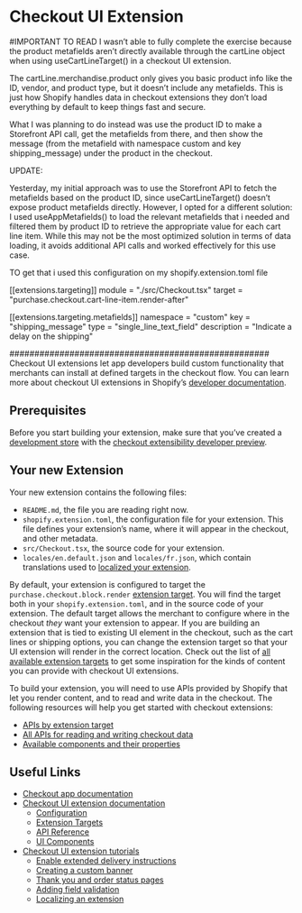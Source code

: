 # Checkout UI Extension

#IMPORTANT TO READ
I wasn’t able to fully complete the exercise because the product metafields aren’t directly available
through the cartLine object when using useCartLineTarget() in a checkout UI extension.

The cartLine.merchandise.product only gives you basic product info like the ID, vendor, and product type,
but it doesn’t include any metafields. This is just how Shopify handles data in checkout extensions
they don’t load everything by default to keep things fast and secure.

What I was planning to do instead was use the product ID to make a Storefront API call,
get the metafields from there, and then show the message
(from the metafield with namespace custom and key shipping_message) under the product in the checkout.

UPDATE:

Yesterday, my initial approach was to use the Storefront API to fetch the metafields based on the product ID, since useCartLineTarget() doesn’t expose product metafields directly. However, I opted for a different solution: I used useAppMetafields() to load the relevant metafields that i needed and filtered them by product ID to retrieve the appropriate value for each cart line item. While this may not be the most optimized solution in terms of data loading, it avoids additional API calls and worked effectively for this use case.

TO get that i used this configuration on my shopify.extension.toml file

[[extensions.targeting]]
module = "./src/Checkout.tsx"
target = "purchase.checkout.cart-line-item.render-after"

[[extensions.targeting.metafields]]
namespace = "custom"
key = "shipping_message"
type = "single_line_text_field"
description = "Indicate a delay on the shipping"

####################################################
Checkout UI extensions let app developers build custom functionality that merchants can install at defined targets in the checkout flow. You can learn more about checkout UI extensions in Shopify’s [developer documentation](https://shopify.dev/api/checkout-extensions/checkout).

## Prerequisites

Before you start building your extension, make sure that you’ve created a [development store](https://shopify.dev/docs/apps/tools/development-stores) with the [checkout extensibility developer preview](https://shopify.dev/docs/api/release-notes/developer-previews#previewing-new-features).

## Your new Extension

Your new extension contains the following files:

- `README.md`, the file you are reading right now.
- `shopify.extension.toml`, the configuration file for your extension. This file defines your extension’s name, where it will appear in the checkout, and other metadata.
- `src/Checkout.tsx`, the source code for your extension.
- `locales/en.default.json` and `locales/fr.json`, which contain translations used to [localized your extension](https://shopify.dev/docs/apps/checkout/best-practices/localizing-ui-extensions).

By default, your extension is configured to target the `purchase.checkout.block.render` [extension target](https://shopify.dev/docs/api/checkout-ui-extensions/extension-targets-overview). You will find the target both in your `shopify.extension.toml`, and in the source code of your extension. The default target allows the merchant to configure where in the checkout _they_ want your extension to appear. If you are building an extension that is tied to existing UI element in the checkout, such as the cart lines or shipping options, you can change the extension target so that your UI extension will render in the correct location. Check out the list of [all available extension targets](https://shopify.dev/docs/api/checkout-ui-extensions/extension-targets-overview) to get some inspiration for the kinds of content you can provide with checkout UI extensions.

To build your extension, you will need to use APIs provided by Shopify that let you render content, and to read and write data in the checkout. The following resources will help you get started with checkout extensions:

- [APIs by extension target](https://shopify.dev/docs/api/checkout-ui-extensions/targets)
- [All APIs for reading and writing checkout data](https://shopify.dev/docs/api/checkout-ui-extensions/apis)
- [Available components and their properties](https://shopify.dev/docs/api/checkout-ui-extensions/components)

## Useful Links

- [Checkout app documentation](https://shopify.dev/apps/checkout)
- [Checkout UI extension documentation](https://shopify.dev/api/checkout-extensions)
  - [Configuration](https://shopify.dev/docs/api/checkout-ui-extensions/configuration)
  - [Extension Targets](https://shopify.dev/docs/api/checkout-ui-extensions/targets)
  - [API Reference](https://shopify.dev/docs/api/checkout-ui-extensions/apis)
  - [UI Components](https://shopify.dev/docs/api/checkout-ui-extensions/components)
- [Checkout UI extension tutorials](https://shopify.dev/docs/apps/checkout)
  - [Enable extended delivery instructions](https://shopify.dev/apps/checkout/delivery-instructions)
  - [Creating a custom banner](https://shopify.dev/apps/checkout/custom-banners)
  - [Thank you and order status pages](https://shopify.dev/docs/apps/checkout/thank-you-order-status)
  - [Adding field validation](https://shopify.dev/apps/checkout/validation)
  - [Localizing an extension](https://shopify.dev/apps/checkout/localize-ui-extensions)
